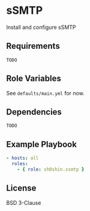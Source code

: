 # sSMTP
Install and configure sSMTP

## Requirements
`TODO`

## Role Variables
See `defaults/main.yml` for now.

## Dependencies
`TODO`

## Example Playbook
```yaml
- hosts: all
  roles:
    - { role: sh0shin.ssmtp }
```

## License
BSD 3-Clause
